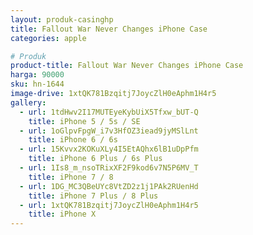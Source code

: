 ```yaml
---
layout: produk-casinghp
title: Fallout War Never Changes iPhone Case
categories: apple

# Produk
product-title: Fallout War Never Changes iPhone Case
harga: 90000
sku: hn-1644
image-drive: 1xtQK781Bzqitj7JoycZlH0eAphm1H4r5
gallery:
  - url: 1tdHwv2I17MUTEyeKybUiX5Tfxw_bUT-Q
    title: iPhone 5 / 5s / SE
  - url: 1oGlpvFpgW_i7v3HfOZ3iead9jyMSlLnt
    title: iPhone 6 / 6s
  - url: 15Kvvx2KOKuXLy4I5EtAQhx6lB1uDpPfm
    title: iPhone 6 Plus / 6s Plus
  - url: 1Is8_m_nsoTRixXF2F9kod6v7N5P6MV_T
    title: iPhone 7 / 8
  - url: 1DG_MC3QBeUYc8VtZD2z1j1PAk2RUenHd
    title: iPhone 7 Plus / 8 Plus
  - url: 1xtQK781Bzqitj7JoycZlH0eAphm1H4r5
    title: iPhone X
---
```

